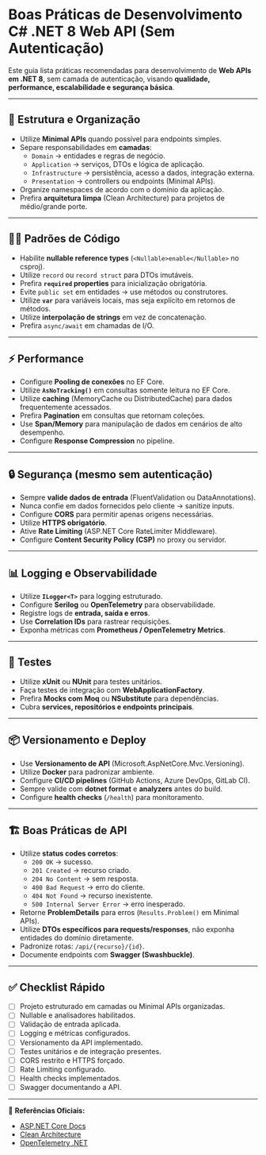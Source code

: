 # Boas Práticas de Desenvolvimento C# .NET 8 Web API (Sem Autenticação)

Este guia lista práticas recomendadas para desenvolvimento de **Web APIs em .NET 8**, sem camada de autenticação, visando **qualidade, performance, escalabilidade e segurança básica**.

---

## 📁 Estrutura e Organização
- Utilize **Minimal APIs** quando possível para endpoints simples.
- Separe responsabilidades em **camadas**:
  - `Domain` → entidades e regras de negócio.
  - `Application` → serviços, DTOs e lógica de aplicação.
  - `Infrastructure` → persistência, acesso a dados, integração externa.
  - `Presentation` → controllers ou endpoints (Minimal APIs).
- Organize namespaces de acordo com o domínio da aplicação.
- Prefira **arquitetura limpa** (Clean Architecture) para projetos de médio/grande porte.

---

## 🧑‍💻 Padrões de Código
- Habilite **nullable reference types** (`<Nullable>enable</Nullable>` no csproj).
- Utilize `record` ou `record struct` para DTOs imutáveis.
- Prefira **`required` properties** para inicialização obrigatória.
- Evite `public set` em entidades → use métodos ou construtores.
- Utilize **`var`** para variáveis locais, mas seja explícito em retornos de métodos.
- Utilize **interpolação de strings** em vez de concatenação.
- Prefira `async/await` em chamadas de I/O.

---

## ⚡ Performance
- Configure **Pooling de conexões** no EF Core.
- Utilize **`AsNoTracking()`** em consultas somente leitura no EF Core.
- Utilize **caching** (MemoryCache ou DistributedCache) para dados frequentemente acessados.
- Prefira **Pagination** em consultas que retornam coleções.
- Use **Span/Memory** para manipulação de dados em cenários de alto desempenho.
- Configure **Response Compression** no pipeline.

---

## 🔒 Segurança (mesmo sem autenticação)
- Sempre **valide dados de entrada** (FluentValidation ou DataAnnotations).
- Nunca confie em dados fornecidos pelo cliente → sanitize inputs.
- Configure **CORS** para permitir apenas origens necessárias.
- Utilize **HTTPS obrigatório**.
- Ative **Rate Limiting** (ASP.NET Core RateLimiter Middleware).
- Configure **Content Security Policy (CSP)** no proxy ou servidor.

---

## 📊 Logging e Observabilidade
- Utilize **`ILogger<T>`** para logging estruturado.
- Configure **Serilog** ou **OpenTelemetry** para observabilidade.
- Registre logs de **entrada, saída e erros**.
- Use **Correlation IDs** para rastrear requisições.
- Exponha métricas com **Prometheus / OpenTelemetry Metrics**.

---

## 🧪 Testes
- Utilize **xUnit** ou **NUnit** para testes unitários.
- Faça testes de integração com **WebApplicationFactory**.
- Prefira **Mocks com Moq** ou **NSubstitute** para dependências.
- Cubra **services, repositórios e endpoints principais**.

---

## 📦 Versionamento e Deploy
- Use **Versionamento de API** (Microsoft.AspNetCore.Mvc.Versioning).
- Utilize **Docker** para padronizar ambiente.
- Configure **CI/CD pipelines** (GitHub Actions, Azure DevOps, GitLab CI).
- Sempre valide com **dotnet format** e **analyzers** antes do build.
- Configure **health checks** (`/health`) para monitoramento.

---

## 🏗️ Boas Práticas de API
- Utilize **status codes corretos**:
  - `200 OK` → sucesso.
  - `201 Created` → recurso criado.
  - `204 No Content` → sem resposta.
  - `400 Bad Request` → erro do cliente.
  - `404 Not Found` → recurso inexistente.
  - `500 Internal Server Error` → erro inesperado.
- Retorne **ProblemDetails** para erros (`Results.Problem()` em Minimal APIs).
- Utilize **DTOs específicos para requests/responses**, não exponha entidades do domínio diretamente.
- Padronize rotas: `/api/{recurso}/{id}`.
- Documente endpoints com **Swagger (Swashbuckle)**.

---

## ✅ Checklist Rápido
- [ ] Projeto estruturado em camadas ou Minimal APIs organizadas.
- [ ] Nullable e analisadores habilitados.
- [ ] Validação de entrada aplicada.
- [ ] Logging e métricas configurados.
- [ ] Versionamento da API implementado.
- [ ] Testes unitários e de integração presentes.
- [ ] CORS restrito e HTTPS forçado.
- [ ] Rate Limiting configurado.
- [ ] Health checks implementados.
- [ ] Swagger documentando a API.

---

📖 **Referências Oficiais:**
- [ASP.NET Core Docs](https://learn.microsoft.com/aspnet/core)
- [Clean Architecture](https://github.com/jasontaylordev/CleanArchitecture)
- [OpenTelemetry .NET](https://opentelemetry.io/docs/instrumentation/net/)

